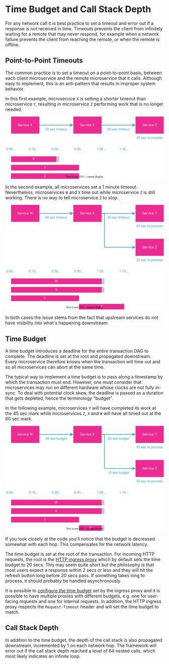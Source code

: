 # Time Budget and Call Stack Depth

For any network call it is best practice to set a timeout and error out if a response is not received in time. Timeouts prevents the client from infinitely waiting for a remote that may never respond, for example when a network failure prevents the client from reaching the remote, or when the remote is offline.

## Point-to-Point Timeouts

The common practice is to set a timeout on a point-to-point basis, between each client microservice and the remote microservice that it calls. Although easy to implement, this is an anti-pattern that results in improper system behavior.

In this first example, microservice `X` is setting a shorter timeout than microservice `Y`, resulting in microservice `Z` performing work that is no longer needed.

<img src="./time-budget-1.drawio.svg">
<p>

In the second example, all microservices set a 1 minute timeout. Nevertheless, microservices `W` and `X` time out while microservice `Z` is still working. There is no way to tell microservice `Z` to stop.

<img src="./time-budget-2.drawio.svg">
<p>

In both cases the issue stems from the fact that upstream services do not have visibility into what's happening downstream.

## Time Budget

A time budget introduces a deadline for the entire transaction DAG to complete. The deadline is set at the root and propagated downstream. Every microservice therefore knows when the transaction will time out and so all microservices can abort at the same time.

The typical way to implement a time budget is to pass along a timestamp by which the transaction must end. However, one must consider that microservices may run on different hardware whose clocks are not fully in-sync. To deal with potential clock skew, the deadline is passed as a duration that gets depleted, hence the terminology "budget".

In the following example, microservices `Y` will have completed its work at the 45 sec mark while microservices `Z`, `X` and `W` will have all timed out at the 60 sec mark.

<img src="./time-budget-3.drawio.svg">
<p>

If you look closely at the code you'll notice that the budget is decreased somewhat with each hop. This compensates for the network latency.

The time budget is set at the root of the transaction. For incoming HTTP requests, the root is the [HTTP ingress proxy](httpingress.md) which by default sets the time budget to 20 secs. This may seem quite short but the philosophy is that most users expect a response within 2 secs or less and they will hit the refresh button long before 20 secs pass. If something takes long to process, it should probably be handled asynchronously.

It is possible to [configure the time budget](../structure/coreservices-httpingress.md) set by the ingress proxy and it is possible to have multiple proxies with different budgets, e.g. one for user-facing requests and one for internal requests. In addition, the HTTP ingress proxy respects the `Request-Timeout` header and will set the time budget to match.

## Call Stack Depth

In addition to the time budget, the depth of the call stack is also propagated downstream, incremented by 1 on each network hop. The framework will error out if the call stack depth reached a level of 64 nested calls, which most likely indicates an infinite loop.
